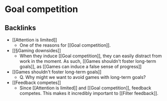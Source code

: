 # Goal competition

## Backlinks
* [[Attention is limited]]
	* One of the reasons for [[Goal competition]].
* [[§Gaming downsides]]
	* When they induce [[Goal competition]], they can easily distract from work in the moment. As such, [[Games shouldn't foster long-term goals]], as [[Games can induce a false sense of progress]]
* [[Games shouldn't foster long-term goals]]
	* Q. Why might we want to avoid games with long-term goals?
* [[Feedback competes]]
	* Since [[Attention is limited]] and  [[Goal competition]], feedback competes. This makes it incredibly important to [[Filter feedback]].

<!-- {BearID:D6398C02-3908-4B2E-916A-111FD7195463-32012-000040A07E1A5F6E} -->
